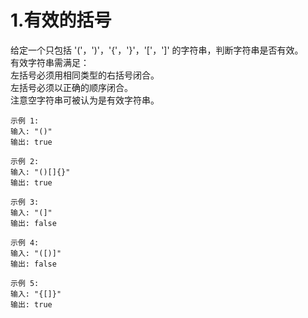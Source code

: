 # 1.有效的括号  
给定一个只包括 '('，')'，'{'，'}'，'['，']' 的字符串，判断字符串是否有效。  
有效字符串需满足：  
左括号必须用相同类型的右括号闭合。  
左括号必须以正确的顺序闭合。  
注意空字符串可被认为是有效字符串。  
```
示例 1:  
输入: "()"  
输出: true  
```
```
示例 2:  
输入: "()[]{}"  
输出: true  
```
```
示例 3:  
输入: "(]"  
输出: false  
```
```
示例 4:  
输入: "([)]"  
输出: false  
```
```
示例 5:  
输入: "{[]}"  
输出: true  
```
